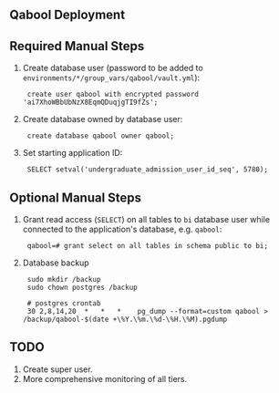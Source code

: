 Qabool Deployment
-----------------

## Required Manual Steps

1. Create database user (password to be added to
   `environments/*/group_vars/qabool/vault.yml`):

        create user qabool with encrypted password 'ai7XhoWBbUbNzX8EqmQDuqjgTI9fZs';

2. Create database owned by database user:

        create database qabool owner qabool;

3. Set starting application ID:

        SELECT setval('undergraduate_admission_user_id_seq', 5780);

## Optional Manual Steps

1. Grant read access (`SELECT`) on all tables to `bi` database user while
   connected to the application's database, e.g. `qabool`:

        qabool=# grant select on all tables in schema public to bi;

2. Database backup

        sudo mkdir /backup
        sudo chown postgres /backup

        # postgres crontab
        30 2,8,14,20  *   *   *    pg_dump --format=custom qabool > /backup/qabool-$(date +\%Y.\%m.\%d-\%H.\%M).pgdump


## TODO

1. Create super user.
2. More comprehensive monitoring of all tiers.
